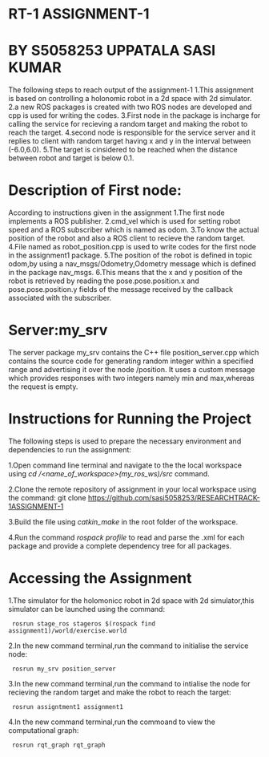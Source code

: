 # RT-1 ASSIGNMENT-1

# BY S5058253 UPPATALA SASI KUMAR 

The following steps to reach output of the assignment-1 
1.This assignment is based on controlling a holonomic robot in a 2d space with 2d simulator.
2.a new ROS packages is created with two ROS nodes are developed and cpp is used for writing the codes.
3.First node in the package is incharge for calling the service for recieving a random target and making the robot to reach the target.
4.second node is responsible for the service server and it replies to client with random target having x and y in the interval between (-6.0,6.0).
5.The target is cinsidered to be reached when the distance between robot and target is below 0.1.

# Description of First node:
According to instructions given in the assignment 
1.The first node implements a ROS publisher.
2.cmd_vel which is used for setting robot speed and a ROS subscriber which is named as odom.
3.To know the actual position of the robot and also a ROS client to recieve the random target.
4.File named as robot_position.cpp is used to write codes for the first node in the assignment1 package.
5.The position of the robot is defined in topic odom,by using a nav_msgs/Odometry,Odometry message which is defined in the package nav_msgs.
6.This means that the x and y position of the robot is retrieved by reading the pose.pose.position.x and pose.pose.position.y fields of the message received by the callback associated with the subscriber.

# Server:my_srv

The server package my_srv contains the C++ file position_server.cpp which contains the source code for generating random integer within a specified range and advertising it over the node /position. It uses a custom message which provides responses with two integers namely min and max,whereas the request is empty.

# Instructions for Running the Project

The following steps is used to prepare the necessary environment and dependencies to run the assignment:

1.Open command line terminal and navigate to the the local workspace using  *cd /<name_of_workspace>(my_ros_ws)/src* command.

2.Clone the remote repository of assignment in your local workspace using the command: git clone https://github.com/sasi5058253/RESEARCHTRACK-1ASSIGNMENT-1

3.Build the file using *catkin_make* in the root folder of the workspace.

4.Run the command *rospack profile* to read and parse the .xml for each package and provide a complete dependency tree for all packages.

# Accessing the Assignment

1.The simulator for the holomonicc robot in 2d space with 2d simulator,this simulator can be launched using the command:

     rosrun stage_ros stageros $(rospack find assignment1)/world/exercise.world
2.In the new command terminal,run the command to initialise the service node:

     rosrun my_srv position_server
3.In the new command terminal,run the command to intialise the node for recieving the random target and make the robot to reach the target:

     rosrun assigntment1 assignment1
4.In the new command terminal,run the commoand to view the computational graph:

     rosrun rqt_graph rqt_graph




